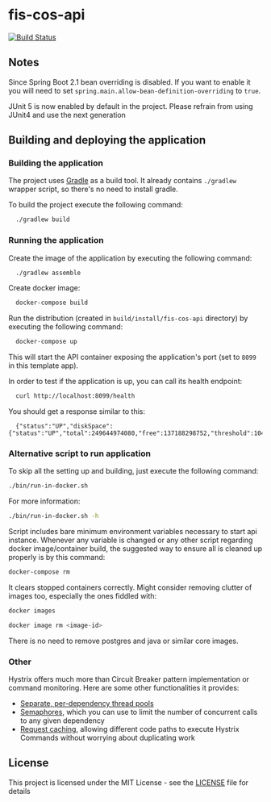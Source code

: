 # fis-cos-api

[![Build Status](https://travis-ci.org/hmcts/fis-cos-api.svg?branch=master)](https://travis-ci.org/hmcts/fis-cos-api)

## Notes

Since Spring Boot 2.1 bean overriding is disabled. If you want to enable it you will need to set `spring.main.allow-bean-definition-overriding` to `true`.

JUnit 5 is now enabled by default in the project. Please refrain from using JUnit4 and use the next generation

## Building and deploying the application

### Building the application

The project uses [Gradle](https://gradle.org) as a build tool. It already contains
`./gradlew` wrapper script, so there's no need to install gradle.

To build the project execute the following command:

```bash
  ./gradlew build
```

### Running the application

Create the image of the application by executing the following command:

```bash
  ./gradlew assemble
```

Create docker image:

```bash
  docker-compose build
```

Run the distribution (created in `build/install/fis-cos-api` directory)
by executing the following command:

```bash
  docker-compose up
```

This will start the API container exposing the application's port
(set to `8099` in this template app).

In order to test if the application is up, you can call its health endpoint:

```bash
  curl http://localhost:8099/health
```

You should get a response similar to this:

```
  {"status":"UP","diskSpace":{"status":"UP","total":249644974080,"free":137188298752,"threshold":10485760}}
```

### Alternative script to run application

To skip all the setting up and building, just execute the following command:

```bash
./bin/run-in-docker.sh
```

For more information:

```bash
./bin/run-in-docker.sh -h
```

Script includes bare minimum environment variables necessary to start api instance. Whenever any variable is changed or any other script regarding docker image/container build, the suggested way to ensure all is cleaned up properly is by this command:

```bash
docker-compose rm
```

It clears stopped containers correctly. Might consider removing clutter of images too, especially the ones fiddled with:

```bash
docker images

docker image rm <image-id>
```

There is no need to remove postgres and java or similar core images.

### Other

Hystrix offers much more than Circuit Breaker pattern implementation or command monitoring.
Here are some other functionalities it provides:
 * [Separate, per-dependency thread pools](https://github.com/Netflix/Hystrix/wiki/How-it-Works#isolation)
 * [Semaphores](https://github.com/Netflix/Hystrix/wiki/How-it-Works#semaphores), which you can use to limit
 the number of concurrent calls to any given dependency
 * [Request caching](https://github.com/Netflix/Hystrix/wiki/How-it-Works#request-caching), allowing
 different code paths to execute Hystrix Commands without worrying about duplicating work

## License

This project is licensed under the MIT License - see the [LICENSE](LICENSE) file for details

